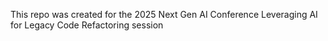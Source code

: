This repo was created for the 2025 Next Gen AI Conference Leveraging AI for Legacy Code Refactoring session
